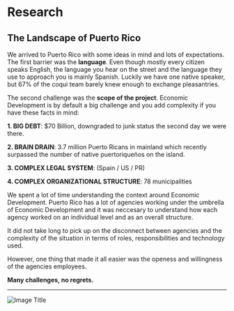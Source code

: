 # Research

## The Landscape of Puerto Rico

We arrived to Puerto Rico with some ideas in mind and lots of expectations. The first barrier was the **language**. Even though mostly every citizen speaks English, the language you hear on the street and the language they use to approach you is mainly Spanish. Luckily we have one native speaker, but 67% of the coqui team barely knew enough to exchange pleasantries.

The second challenge was the **scope of the project**. Economic Development is by default a big challenge and you add complexity if you have these facts in mind:

**1. BIG DEBT**:
$70 Billion, downgraded to junk status the second day we were there.

**2. BRAIN DRAIN**:
3.7 million Puerto Ricans in mainland which recently surpassed the number of native puertoriqueños on the island.

**3. COMPLEX LEGAL SYSTEM**:
(Spain / US / PR)

**4. COMPLEX ORGANIZATIONAL STRUCTURE**:
78 municipalities

We spent a lot of time understanding the context around Economic Development. Puerto Rico has a lot of agencies working under the umbrella of Economic Development and it was neccesary to understand how each agency worked on an individual level and as an overall structure.

It did not take long to pick up on the disconnect between agencies and the complexity of the situation in terms of roles, responsibilities and technology used.

However, one thing that made it all easier was the openess and willingness of the agencies employees.

**Many challenges, no regrets.**

---


![Image Title](http://cl.ly/image/2r1A3l0k0710/unnamed.png)
